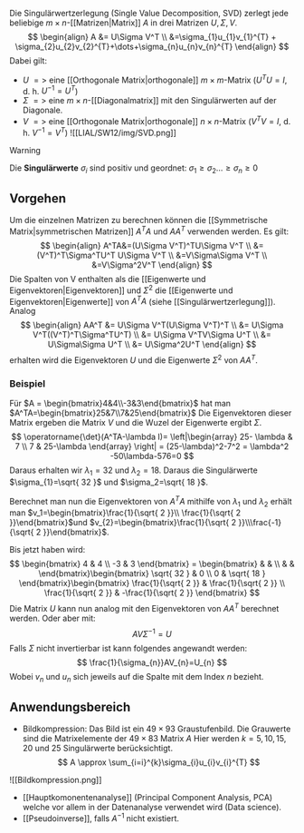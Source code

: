 Die Singulärwertzerlegung (Single Value Decomposition, SVD) zerlegt jede beliebige $m \times n$-[[Matrizen|Matrix]] $A$ in drei Matrizen $U, \Sigma, V$.
$$
\begin{align}
A &= U\Sigma V^T \\
&=\sigma_{1}u_{1}v_{1}^{T} + \sigma_{2}u_{2}v_{2}^{T}+\dots+\sigma_{n}u_{n}v_{n}^{T}
\end{align}
$$
Dabei gilt:
- $U$ $=>$ eine [[Orthogonale Matrix|orthogonale]] $m \times m$-Matrix ($U^TU=I$, d. h. $U^{-1}=U^T$)
- $\Sigma$ $=>$ eine $m \times n$-[[Diagonalmatrix]] mit den Singulärwerten auf der Diagonale.
- $V$ $=>$ eine [[Orthogonale Matrix|orthogonale]] $n \times n$-Matrix ($V^TV=I$, d. h. $V^{-1}=V^T$)
![[LIAL/SW12/img/SVD.png]]
>[!warning]
>Die **Singulärwerte** $\sigma_{i}$ sind positiv und geordnet: $\sigma_1 \ge\sigma_{2}\dots\ge\sigma_{n}\ge 0$

## Vorgehen
Um die einzelnen Matrizen zu berechnen können die [[Symmetrische Matrix|symmetrischen Matrizen]] $A^TA$ und $AA^T$ verwenden werden.
Es gilt:
$$
\begin{align}
A^TA&=(U\Sigma V^T)^TU\Sigma V^T \\
&=(V^T)^T\Sigma^TU^T U\Sigma V^T \\
&=V\Sigma\Sigma V^T \\
&=V\Sigma^2V^T
\end{align}
$$
Die Spalten von V enthalten als die [[Eigenwerte und Eigenvektoren|Eigenvektoren]] und $\Sigma^2$ die [[Eigenwerte und Eigenvektoren|Eigenwerte]] von $A^TA$ (siehe [[Singulärwertzerlegung]]).
Analog
$$
\begin{align}
AA^T &= U\Sigma V^T(U\Sigma V^T)^T \\
&= U\Sigma V^T((V^T)^T\Sigma^TU^T) \\
&= U\Sigma V^TV\Sigma U^T \\
&= U\Sigma\Sigma U^T \\
&= U\Sigma^2U^T
\end{align}
$$
erhalten wird die Eigenvektoren $U$ und die Eigenwerte $\Sigma^2$ von $AA^T$.
### Beispiel
Für $A = \begin{bmatrix}4&4\\-3&3\end{bmatrix}$ hat man $A^TA=\begin{bmatrix}25&7\\7&25\end{bmatrix}$
Die Eigenvektoren dieser Matrix ergeben die Matrix $V$ und die Wuzel der Eigenwerte ergibt $\Sigma$.
$$
\operatorname{\det}(A^TA-\lambda I)=
\left|\begin{array}
25-  \lambda & 7 \\
7 & 25-\lambda
\end{array}
\right| = (25-\lambda)^2-7^2 = \lambda^2 -50\lambda-576=0
$$
Daraus erhalten wir $\lambda_{1} =32$ und $\lambda_{2} = 18$. Daraus die Singulärwerte $\sigma_{1}=\sqrt{ 32 }$ und $\sigma_2=\sqrt{ 18 }$.

Berechnet man nun die Eigenvektoren von $A^TA$ mithilfe von $\lambda_1$ und $\lambda_2$ erhält man $v_1=\begin{bmatrix}\frac{1}{\sqrt{ 2 }}\\ \frac{1}{\sqrt{ 2 }}\end{bmatrix}$und $v_{2}=\begin{bmatrix}\frac{1}{\sqrt{ 2 }}\\\frac{-1}{\sqrt{ 2 }}\end{bmatrix}$.

Bis jetzt haben wird:
$$
\begin{bmatrix}
4 & 4 \\
-3 & 3
\end{bmatrix} = \begin{bmatrix}
 &  &  \\
 &  & 
\end{bmatrix}\begin{bmatrix}
\sqrt{ 32 } & 0 \\
0 & \sqrt{ 18 }
\end{bmatrix}\begin{bmatrix}
\frac{1}{\sqrt{ 2 }} & \frac{1}{\sqrt{ 2 }} \\
\frac{1}{\sqrt{ 2 }}  & -\frac{1}{\sqrt{ 2 }}
\end{bmatrix}
$$
Die Matrix $U$ kann nun analog mit den Eigenvektoren von $AA^T$ berechnet werden.
Oder aber mit:
$$
AV\Sigma^{-1} = U
$$
Falls $\Sigma$ nicht invertierbar ist kann folgendes angewandt werden:
$$
\frac{1}{\sigma_{n}}AV_{n}=U_{n}
$$
Wobei $v_n$ und $u_n$ sich jeweils auf die Spalte mit dem Index $n$ bezieht.







## Anwendungsbereich
- Bildkompression:
	Das Bild ist ein $49 \times 93$ Graustufenbild.
	Die Grauwerte sind die Matrixelemente der $49 \times 83$ Matrix $A$
	Hier werden $k = 5,10,15,20$ und $25$ Singulärwerte berücksichtigt.
	$$
A \approx \sum_{i=i}^{k}\sigma_{i}u_{i}v_{i}^{T}
$$

![[Bildkompression.png]]
- [[Hauptkomonentenanalyse]] (Principal Component Analysis, PCA) welche vor allem in der Datenanalyse verwendet wird (Data science).
- [[Pseudoinverse]], falls $A^{-1}$ nicht existiert.